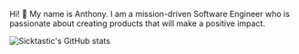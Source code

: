 Hi! 👋 My name is Anthony. I am a mission-driven Software Engineer who is passionate about creating products that will make a positive impact.

![Sicktastic's GitHub stats](https://github-readme-stats.vercel.app/api?username=sicktastic&count_private=true)
